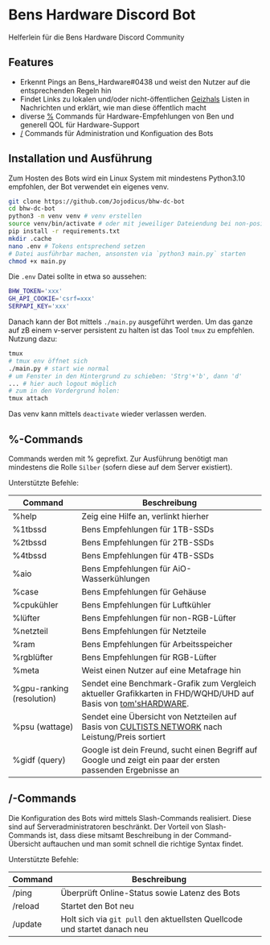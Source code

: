 # Bens Hardware Discord Bot

Helferlein für die Bens Hardware Discord Community

## Features

- Erkennt Pings an Bens_Hardware#0438 und weist den Nutzer auf die entsprechenden Regeln hin
- Findet Links zu lokalen und/oder nicht-öffentlichen [Geizhals](https://geizhals.de/) Listen in Nachrichten und erklärt, wie man diese öffentlich macht
- diverse [%](#-commands) Commands für Hardware-Empfehlungen von Ben und generell QOL für Hardware-Support
- [/](#-commands-1) Commands für Administration und Konfiguation des Bots

## Installation und Ausführung

Zum Hosten des Bots wird ein Linux System mit mindestens Python3.10 empfohlen, der Bot verwendet ein eigenes venv.

```bash
git clone https://github.com/Jojodicus/bhw-dc-bot
cd bhw-dc-bot
python3 -m venv venv # venv erstellen
source venv/bin/activate # oder mit jeweiliger Dateiendung bei non-posix Shells
pip install -r requirements.txt
mkdir .cache
nano .env # Tokens entsprechend setzen
# Datei ausführbar machen, ansonsten via `python3 main.py` starten
chmod +x main.py
```

Die `.env` Datei sollte in etwa so aussehen:

```bash
BHW_TOKEN='xxx'
GH_API_COOKIE='csrf=xxx'
SERPAPI_KEY='xxx'
```

Danach kann der Bot mittels `./main.py` ausgeführt werden. Um das ganze auf zB einem v-server persistent zu halten ist das Tool `tmux` zu empfehlen. Nutzung dazu:

```bash
tmux
# tmux env öffnet sich
./main.py # start wie normal
# um Fenster in den Hintergrund zu schieben: 'Strg'+'b', dann 'd'
... # hier auch logout möglich
# zum in den Vordergrund holen:
tmux attach
```

Das venv kann mittels `deactivate` wieder verlassen werden.

## %-Commands

Commands werden mit % geprefixt. Zur Ausführung benötigt man mindestens die Rolle `Silber` (sofern diese auf dem Server existiert).

Unterstützte Befehle:

| Command | Beschreibung |
|---------|--------------|
| %help   | Zeig eine Hilfe an, verlinkt hierher |
| %1tbssd | Bens Empfehlungen für 1TB-SSDs |
| %2tbssd | Bens Empfehlungen für 2TB-SSDs |
| %4tbssd | Bens Empfehlungen für 4TB-SSDs |
| %aio    | Bens Empfehlungen für AiO-Wasserkühlungen |
| %case   | Bens Empfehlungen für Gehäuse |
| %cpukühler | Bens Empfehlungen für Luftkühler |
| %lüfter | Bens Empfehlungen für non-RGB-Lüfter |
| %netzteil | Bens Empfehlungen für Netzteile |
| %ram    | Bens Empfehlungen für Arbeitsspeicher |
| %rgblüfter | Bens Empfehlungen für RGB-Lüfter |
| %meta | Weist einen Nutzer auf eine Metafrage hin |
| %gpu-ranking (resolution) | Sendet eine Benchmark-Grafik zum Vergleich aktueller Grafikkarten in FHD/WQHD/UHD auf Basis von [tom'sHARDWARE](https://www.tomshardware.com/reviews/gpu-hierarchy,4388.html). |
| %psu (wattage) | Sendet eine Übersicht von Netzteilen auf Basis von [CULTISTS NETWORK](https://cultists.network/140/psu-tier-list/) nach Leistung/Preis sortiert |
| %gidf (query) | Google ist dein Freund, sucht einen Begriff auf Google und zeigt ein paar der ersten passenden Ergebnisse an |


## /-Commands

Die Konfiguration des Bots wird mittels Slash-Commands realisiert. Diese sind auf Serveradministratoren beschränkt. Der Vorteil von Slash-Commands ist, dass diese mitsamt Beschreibung in der Command-Übersicht auftauchen und man somit schnell die richtige Syntax findet.

Unterstützte Befehle:

| Command | Beschreibung |
|---------|--------------|
| /ping   | Überprüft Online-Status sowie Latenz des Bots |
| /reload | Startet den Bot neu |
| /update | Holt sich via `git pull` den aktuellsten Quellcode und startet danach neu |
